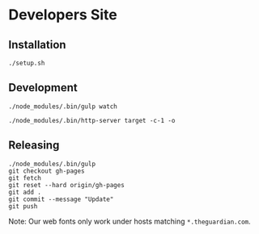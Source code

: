 # Developers Site

## Installation

```
./setup.sh
```

## Development

```
./node_modules/.bin/gulp watch
```
```
./node_modules/.bin/http-server target -c-1 -o
```

## Releasing

```
./node_modules/.bin/gulp
git checkout gh-pages
git fetch
git reset --hard origin/gh-pages
git add .
git commit --message "Update"
git push
```

Note: Our web fonts only work under hosts matching `*.theguardian.com`.
